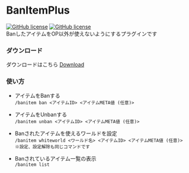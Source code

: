 # BanItemPlus
[![GitHub license](https://img.shields.io/badge/license-UIUC/NCSA-blue)](https://github.com/Saisana299/BanItemPlus/blob/master/LICENCE)
[![GitHub license](https://img.shields.io/badge/release-v1.1.0-green)](https://github.com/Saisana299/BanItemPlus/releases/tag/v1.1.0)  
BanしたアイテムをOP以外が使えないようにするプラグインです

### ダウンロード
ダウンロードはこちら [Download](https://github.com/Saisana299/BanItemPlus/releases/tag/v1.1.0)  
  
### 使い方  
- アイテムをBanする  
`/banitem ban <アイテムID> <アイテムMETA値 (任意)>`

- アイテムをUnbanする  
`/banitem unban <アイテムID> <アイテムMETA値 (任意)>`

- Banされたアイテムを使えるワールドを設定  
`/banitem whiteworld <ワールド名> <アイテムID> <アイテムMETA値 (任意)>`  
`※設定、設定解除も同じコマンドです`

- Banされているアイテム一覧の表示  
`/banitem list`
